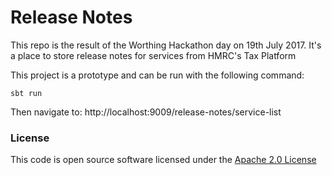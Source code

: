 # Release Notes

This repo is the result of the Worthing Hackathon day on 19th July 2017. It's a place to store release notes for services from HMRC's Tax Platform

This project is a prototype and can be run with the following command:
```
sbt run
```

Then navigate to: http://localhost:9009/release-notes/service-list

### License

This code is open source software licensed under the [Apache 2.0 License]("http://www.apache.org/licenses/LICENSE-2.0.html")
